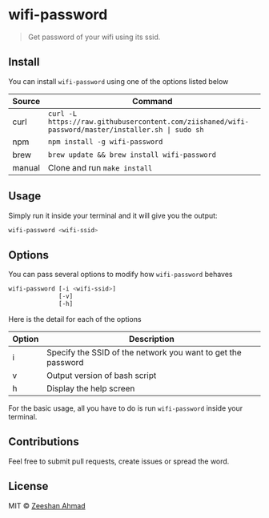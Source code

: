 # wifi-password

> Get password of your wifi using its ssid.

## Install

You can install `wifi-password` using one of the options listed below

| Source | Command |
| --- | --- |
| curl | `curl -L https://raw.githubusercontent.com/ziishaned/wifi-password/master/installer.sh \| sudo sh` |
| npm | `npm install -g wifi-password` |
| brew | `brew update && brew install wifi-password` |
| manual | Clone and run `make install` |  

## Usage

Simply run it inside your terminal and it will give you the output:

```bash
wifi-password <wifi-ssid>
```

## Options

You can pass several options to modify how `wifi-password` behaves

```bash
wifi-password [-i <wifi-ssid>] 
              [-v]
              [-h]
```

Here is the detail for each of the options 

| Option | Description |
| --- | --- |
| i | Specify the SSID of the network you want to get the password |
| v | Output version of bash script |
| h | Display the help screen |

For the basic usage, all you have to do is run `wifi-password` inside your terminal.

## Contributions

Feel free to submit pull requests, create issues or spread the word.

## License

MIT &copy; [Zeeshan Ahmad](https://twitter.com/ziishaned)

